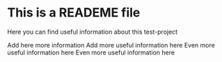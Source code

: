 # This is a READEME file
Here you can find useful information about this test-project

Add here more information
Add more useful information here
Even more useful information here
Even more useful information here
